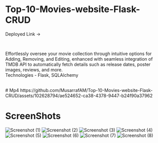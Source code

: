 # Top-10-Movies-website-Flask-CRUD
Deployed Link -> 

<br>
<p>Effortlessly oversee your movie collection through intuitive options for Adding, Removing, and Editing, enhanced with seamless integration of TMDB API to automatically fetch details such as release dates, poster images, reviews, and more.<br>
Technologies - Flask, SQLAlchemy</p>
<br>
# Mp4
https://github.com/MusarrafAM/Top-10-Movies-website-Flask-CRUD/assets/102628794/ae524652-ca38-4378-9447-b24f90a37962


# ScreenShots
![Screenshot (1)](https://github.com/MusarrafAM/Top-10-Movies-website-Flask-CRUD/assets/102628794/d8c9bfe5-8877-4a6e-b12c-fcc8a878ceec)
![Screenshot (2)](https://github.com/MusarrafAM/Top-10-Movies-website-Flask-CRUD/assets/102628794/fa58bf3b-8d17-446e-b94f-ed1c41b994af)
![Screenshot (3)](https://github.com/MusarrafAM/Top-10-Movies-website-Flask-CRUD/assets/102628794/aff59525-02a6-4b7f-b33e-3240102cd884)
![Screenshot (4)](https://github.com/MusarrafAM/Top-10-Movies-website-Flask-CRUD/assets/102628794/8709c867-ae57-451f-bd42-e43bf86270d6)
![Screenshot (5)](https://github.com/MusarrafAM/Top-10-Movies-website-Flask-CRUD/assets/102628794/2ee8ad43-1313-4852-8a24-9e691cd8ddb0)
![Screenshot (6)](https://github.com/MusarrafAM/Top-10-Movies-website-Flask-CRUD/assets/102628794/506fb7ec-b7f6-4806-977f-c30704a552bb)
![Screenshot (7)](https://github.com/MusarrafAM/Top-10-Movies-website-Flask-CRUD/assets/102628794/e60deb6f-da13-486a-a6fb-514e046d41b7)
![Screenshot (8)](https://github.com/MusarrafAM/Top-10-Movies-website-Flask-CRUD/assets/102628794/3778da72-f2cb-4a80-a3bc-e464018e6e11)

